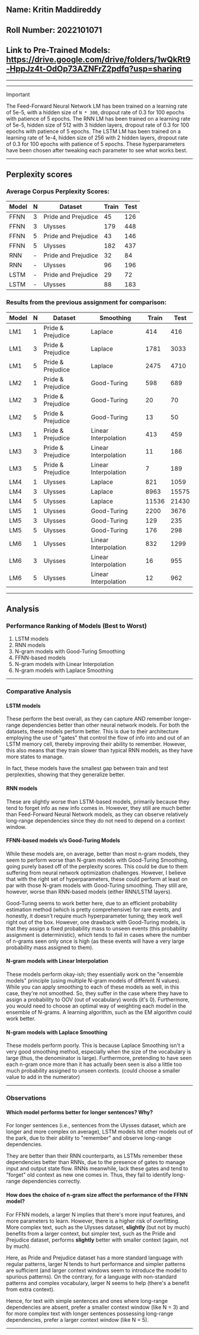 ## Name: Kritin Maddireddy

## Roll Number: 2022101071

## Link to Pre-Trained Models: https://drive.google.com/drive/folders/1wQkRt9-HppJz4t-OdOp73AZNFrZ2pdfq?usp=sharing

---

---

> [!IMPORTANT]  
> The Feed-Forward Neural Network LM has been trained on a learning rate of 5e-5, with a hidden size of `N * 300`,
> dropout rate of 0.3 for 100 epochs with patience of 5 epochs.
> The RNN LM has been trained on a learning rate of 5e-5, hidden size of 512 with 3 hidden layers, dropout rate of 0.3
> for 100 epochs with patience of 5 epochs.
> The LSTM LM has been trained on a learning rate of 1e-4, hidden size of 256 with 2 hidden layers, dropout rate of 0.3
> for 100 epochs with patience of 5 epochs.
> These hyperparameters have been chosen after tweaking each parameter to see what works best.

---

## Perplexity scores

### Average Corpus Perplexity Scores:

| Model | N | Dataset             | Train | Test |
|-------|---|---------------------|-------|------|
| FFNN  | 3 | Pride and Prejudice | 45    | 126  |
| FFNN  | 3 | Ulysses             | 179   | 448  |
| FFNN  | 5 | Pride and Prejudice | 43    | 146  |
| FFNN  | 5 | Ulysses             | 182   | 437  |
| RNN   | - | Pride and Prejudice | 32    | 84   |
| RNN   | - | Ulysses             | 96    | 196  |
| LSTM  | - | Pride and Prejudice | 29    | 72   |
| LSTM  | - | Ulysses             | 88    | 183  |

### Results from the previous assignment for comparison:

| Model | N | Dataset           | Smoothing            | Train | Test  |
|-------|---|-------------------|----------------------|-------|-------|
| LM1   | 1 | Pride & Prejudice | Laplace              | 414   | 416   |
| LM1   | 3 | Pride & Prejudice | Laplace              | 1781  | 3033  |
| LM1   | 5 | Pride & Prejudice | Laplace              | 2475  | 4710  |
| LM2   | 1 | Pride & Prejudice | Good-Turing          | 598   | 689   |
| LM2   | 3 | Pride & Prejudice | Good-Turing          | 20    | 70    |
| LM2   | 5 | Pride & Prejudice | Good-Turing          | 13    | 50    |
| LM3   | 1 | Pride & Prejudice | Linear Interpolation | 413   | 459   |
| LM3   | 3 | Pride & Prejudice | Linear Interpolation | 11    | 186   |
| LM3   | 5 | Pride & Prejudice | Linear Interpolation | 7     | 189   |
| LM4   | 1 | Ulysses           | Laplace              | 821   | 1059  |
| LM4   | 3 | Ulysses           | Laplace              | 8963  | 15575 |
| LM4   | 5 | Ulysses           | Laplace              | 11536 | 21430 |
| LM5   | 1 | Ulysses           | Good-Turing          | 2200  | 3676  |
| LM5   | 3 | Ulysses           | Good-Turing          | 129   | 235   |
| LM5   | 5 | Ulysses           | Good-Turing          | 176   | 298   |
| LM6   | 1 | Ulysses           | Linear Interpolation | 832   | 1299  |
| LM6   | 3 | Ulysses           | Linear Interpolation | 16    | 955   |
| LM6   | 5 | Ulysses           | Linear Interpolation | 12    | 962   |

---

## Analysis

### Performance Ranking of Models (Best to Worst)

1. LSTM models
2. RNN models
3. N-gram models with Good-Turing Smoothing
4. FFNN-based models
5. N-gram models with Linear Interpolation
6. N-gram models with Laplace Smoothing

---

### Comparative Analysis

#### LSTM models

These perform the best overall, as they can capture AND remember longer-range dependencies better than other neural
network models. For both the datasets, these models perform better. This is due to their architecture employing the use
of "gates" that control the flow of info into and out of an LSTM memory cell, thereby improving their ability to
remember. However, this also means that they train slower than typical RNN models, as they have more states to manage.

In fact, these models have the smallest gap between train and test perplexities, showing that they generalize better.

#### RNN models

These are slightly worse than LSTM-based models, primarily because they tend to forget info as new info comes in.
However, they still are much better than Feed-Forward Neural Network models, as they can observe relatively long-range
dependencies since they do not need to depend on a context window.

#### FFNN-based models v/s Good-Turing Models

While these models are, on average, better than most n-gram models, they seem to perform worse than N-gram models with
Good-Turing Smoothing, going purely based off of the perplexity scores. This could be due to them suffering from neural
network optimization challenges. However, I believe that with the right set of hyperparameters, these could perform
at least on par with those N-gram models with Good-Turing smoothing. They still are, however, worse than RNN-based
models (either RNN/LSTM layers).

Good-Turing seems to work better here, due to an efficient probability estimation method (which is pretty comprehensive)
for rare events, and honestly, it doesn't require much hyperparameter tuning; they work well right out of the box.
However, one drawback with Good-Turing models, is that they assign a fixed probability mass to unseen events (this
probability assignment is deterministic), which tends to fail in cases where the number of n-grams seen only once is
high (as these events will have a very large probability mass assigned to them).

#### N-gram models with Linear Interpolation

These models perform okay-ish; they essentially work on the "ensemble models" principle (using multiple N-gram models of
different N values). While you can apply smoothing to each of these models as well, in this case, they're not smoothed.
So, they suffer in the case where they have to assign a probability to OOV (out of vocabulary) words (it's 0).
Furthermore, you would need to choose an optimal way of weighting each model in the ensemble of N-grams. A learning
algorithm, such as the EM algorithm could work better.

#### N-gram models with Laplace Smoothing

These models perform poorly. This is because Laplace Smoothing isn't a very good smoothing method, especially when the
size of the vocabulary is large (thus, the denominator is large). Furthermore, pretending to have seen each n-gram once
more than it has actually been seen is also a little too much probability assigned to unseen contexts. (could choose a
smaller value to add in the numerator)

---

### Observations

#### Which model performs better for longer sentences? Why?

For longer sentences (i.e., sentences from the Ulysses dataset, which are longer and more complex on average),
LSTM models hit other models out of the park, due to their ability to "remember" and observe long-range dependencies.

They are better than their RNN counterparts, as LSTMs remember these dependencies better than RNNs, due to the presence
of gates to manage input and output state flow. RNNs meanwhile, lack these gates and tend to "forget" old context as new
one comes in. Thus, they fail to identify long-range dependencies correctly.

#### How does the choice of n-gram size affect the performance of the FFNN model?

For FFNN models, a larger N implies that there's more input features, and more parameters to learn. However, there is a
higher risk of overfitting. More complex text, such as the Ulysses dataset, **slightly** (but not by much) benefits
from a larger context, but simpler text, such as the Pride and Prejudice dataset, performs **slightly** better with
smaller context (again, not by much).

Here, as Pride and Prejudice dataset has a more standard language with regular patterns, larger N tends to hurt
performance and simpler patterns are sufficient (and larger context windows seem to introduce the model to spurious
patterns). On the contrary, for a language with non-standard patterns and complex vocabulary, larger N seems to help
(there's a benefit from extra context).

Hence, for text with simple sentences and ones where long-range dependencies are absent, prefer a smaller context
window (like N = 3) and for more complex text with longer sentences possessing long-range dependencies, prefer a larger
context window (like N = 5).

---
